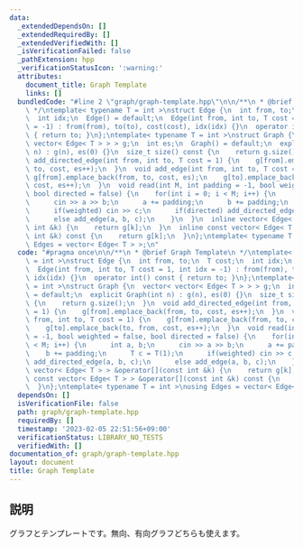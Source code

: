 ```yaml
---
data:
  _extendedDependsOn: []
  _extendedRequiredBy: []
  _extendedVerifiedWith: []
  _isVerificationFailed: false
  _pathExtension: hpp
  _verificationStatusIcon: ':warning:'
  attributes:
    document_title: Graph Template
    links: []
  bundledCode: "#line 2 \"graph/graph-template.hpp\"\n\n/**\n * @brief Graph Template\n\
    \ */\ntemplate< typename T = int >\nstruct Edge {\n  int from, to;\n  T cost;\n\
    \  int idx;\n  Edge() = default;\n  Edge(int from, int to, T cost = 1, int idx\
    \ = -1) : from(from), to(to), cost(cost), idx(idx) {}\n  operator int() const\
    \ { return to; }\n};\ntemplate< typename T = int >\nstruct Graph {\n  vector<\
    \ vector< Edge< T > > > g;\n  int es;\n  Graph() = default;\n  explicit Graph(int\
    \ n) : g(n), es(0) {}\n  size_t size() const {\n    return g.size();\n  }\n  void\
    \ add_directed_edge(int from, int to, T cost = 1) {\n    g[from].emplace_back(from,\
    \ to, cost, es++);\n  }\n  void add_edge(int from, int to, T cost = 1) {\n   \
    \ g[from].emplace_back(from, to, cost, es);\n    g[to].emplace_back(to, from,\
    \ cost, es++);\n  }\n  void read(int M, int padding = -1, bool weighted = false,\
    \ bool directed = false) {\n    for(int i = 0; i < M; i++) {\n      int a, b;\n\
    \      cin >> a >> b;\n      a += padding;\n      b += padding;\n      T c = T(1);\n\
    \      if(weighted) cin >> c;\n      if(directed) add_directed_edge(a, b, c);\n\
    \      else add_edge(a, b, c);\n    }\n  }\n  inline vector< Edge< T > > &operator[](const\
    \ int &k) {\n    return g[k];\n  }\n  inline const vector< Edge< T > > &operator[](const\
    \ int &k) const {\n    return g[k];\n  }\n};\ntemplate< typename T = int >\nusing\
    \ Edges = vector< Edge< T > >;\n"
  code: "#pragma once\n\n/**\n * @brief Graph Template\n */\ntemplate< typename T\
    \ = int >\nstruct Edge {\n  int from, to;\n  T cost;\n  int idx;\n  Edge() = default;\n\
    \  Edge(int from, int to, T cost = 1, int idx = -1) : from(from), to(to), cost(cost),\
    \ idx(idx) {}\n  operator int() const { return to; }\n};\ntemplate< typename T\
    \ = int >\nstruct Graph {\n  vector< vector< Edge< T > > > g;\n  int es;\n  Graph()\
    \ = default;\n  explicit Graph(int n) : g(n), es(0) {}\n  size_t size() const\
    \ {\n    return g.size();\n  }\n  void add_directed_edge(int from, int to, T cost\
    \ = 1) {\n    g[from].emplace_back(from, to, cost, es++);\n  }\n  void add_edge(int\
    \ from, int to, T cost = 1) {\n    g[from].emplace_back(from, to, cost, es);\n\
    \    g[to].emplace_back(to, from, cost, es++);\n  }\n  void read(int M, int padding\
    \ = -1, bool weighted = false, bool directed = false) {\n    for(int i = 0; i\
    \ < M; i++) {\n      int a, b;\n      cin >> a >> b;\n      a += padding;\n  \
    \    b += padding;\n      T c = T(1);\n      if(weighted) cin >> c;\n      if(directed)\
    \ add_directed_edge(a, b, c);\n      else add_edge(a, b, c);\n    }\n  }\n  inline\
    \ vector< Edge< T > > &operator[](const int &k) {\n    return g[k];\n  }\n  inline\
    \ const vector< Edge< T > > &operator[](const int &k) const {\n    return g[k];\n\
    \  }\n};\ntemplate< typename T = int >\nusing Edges = vector< Edge< T > >;"
  dependsOn: []
  isVerificationFile: false
  path: graph/graph-template.hpp
  requiredBy: []
  timestamp: '2023-02-05 22:51:56+09:00'
  verificationStatus: LIBRARY_NO_TESTS
  verifiedWith: []
documentation_of: graph/graph-template.hpp
layout: document
title: Graph Template
---
```


## 説明

グラフとテンプレートです。無向、有向グラフどちらも使えます。